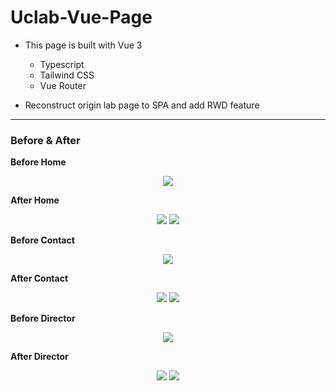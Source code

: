 # Uclab-Vue-Page

* This page is built with Vue 3
  * Typescript
  * Tailwind CSS
  * Vue Router

* Reconstruct origin lab page to SPA and add RWD feature

----
### Before & After

**Before Home**
<div style="text-align: center">
<img src="./md_use_img/lab-home.jpeg"/>
</div>

**After Home**
<div style="text-align: center">
<img src="./md_use_img/new-lab-home.jpeg"/>
<img src="./md_use_img/rwd-lab-home.jpeg"/>
</div>


**Before Contact**
<div style="text-align: center">
<img src="./md_use_img/lab-contact.jpeg"/>
</div>

**After Contact**
<div style="text-align: center">
<img src="./md_use_img/new-lab-contact.jpeg"/>
<img src="./md_use_img/rwd-lab-contact.jpeg"/>
</div>


**Before Director**
<div style="text-align: center">
<img src="./md_use_img/lab-director.jpeg"/>
</div>


**After Director**
<div style="text-align: center">
<img src="./md_use_img/new-lab-director.jpeg"/>
<img src="./md_use_img/rwd-lab-director.jpeg"/>
</div>